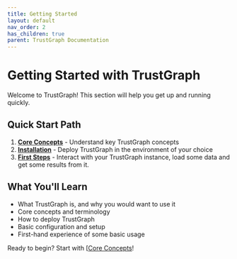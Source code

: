 ```yaml
---
title: Getting Started
layout: default
nav_order: 2
has_children: true
parent: TrustGraph Documentation
---
```


# Getting Started with TrustGraph

Welcome to TrustGraph! This section will help you get up and running quickly.

## Quick Start Path

1. **[Core Concepts](concepts)** - Understand key TrustGraph concepts
2. **[Installation](installation)** - Deploy TrustGraph in the environment of your choice
3. **[First Steps](first-steps)** - Interact with your TrustGraph instance,
   load some data and get some results from it.

## What You'll Learn

- What TrustGraph is, and why you would want to use it
- Core concepts and terminology
- How to deploy TrustGraph
- Basic configuration and setup
- First-hand experience of some basic usage

Ready to begin? Start with [[Core Concepts](concepts)!

